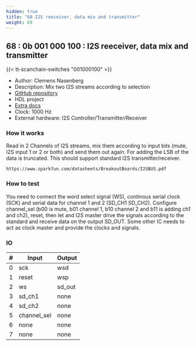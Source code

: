 ```yaml
---
hidden: true
title: "68 I2S reeceiver, data mix and transmitter"
weight: 69
---
```


## 68 : 0b 001 000 100 : I2S reeceiver, data mix and transmitter

{{< tt-scanchain-switches "001000100" >}}

* Author: Clemens Nasenberg
* Description: Mix two I2S streams according to selection
* [GitHub repository](https://github.com/cnasenbe/tt03-chnasenb-i2s)
* HDL project
* [Extra docs]()
* Clock: 1000 Hz
* External hardware: I2S Controller/Transmitter/Receiver



### How it works

Read in 2 Channels of I2S streams, mix them according to input bits (mute, I2S input 1 or 2 or both) and send them out again.
For adding the LSB of the data is truncated.
This should support standard I2S transmitter/receiver.

    https://www.sparkfun.com/datasheets/BreakoutBoards/I2SBUS.pdf


### How to test

You need to connect the word select signal (WS), continous serial clock (SCK) and serial data for channel 1 and 2 (SD_CH1 SD_CH2).
Configure channel_sel (b00 is mute, b01 channel 1, b10 channel 2 and b11 is adding ch1 and ch2), reset, then
let and I2S master drive the signals according to the standard and receive data on the output SD_OUT.
Some other IC needs to act as clock master and provide the clocks and signals.


### IO

| # | Input        | Output       |
|---|--------------|--------------|
| 0 | sck  | wsd |
| 1 | reset  | wsp |
| 2 | ws  | sd_out |
| 3 | sd_ch1  | none |
| 4 | sd_ch2  | none |
| 5 | channel_sel  | none |
| 6 | none  | none |
| 7 | none  | none |
